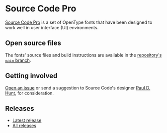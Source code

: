 # Source Code Pro

[Source Code Pro](http://adobe-fonts.github.io/source-code-pro/)
is a set of OpenType fonts that have been designed to work well
in user interface (UI) environments.

## Open source files

The fonts' source files and build instructions are available in the [repository's `main` branch](https://github.com/adobe-fonts/source-code-pro/tree/main).

## Getting involved

[Open an issue](https://github.com/adobe-fonts/source-code-pro/issues) or send a suggestion to Source Code's designer [Paul D. Hunt](mailto:opensourcefonts@adobe.com?subject=[GitHub]%20Source%20Code%20Pro), for consideration.

## Releases

* [Latest release](../../releases/latest)
* [All releases](../../releases)
